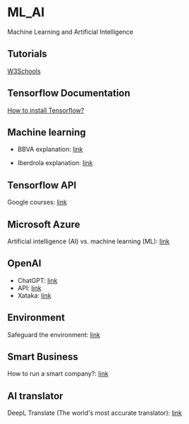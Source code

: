 # ML_AI
Machine Learning and Artificial Intelligence

## Tutorials
[W3Schools](https://www.w3schools.com/ai/default.asp)

## Tensorflow Documentation
[How to install Tensorflow?](https://www.tensorflow.org/install?hl=es-419)

## Machine learning
- BBVA explanation: [link](https://www.bbva.com/es/machine-learning-que-es-y-como-funciona/)

- Iberdrola explanation: [link](https://www.iberdrola.com/innovacion/machine-learning-aprendizaje-automatico#:~:text=El%20Machine%20Learning%20es%20una,elaborar%20predicciones%20(an%C3%A1lisis%20predictivo).)

## Tensorflow API
Google courses: [link](https://developers.google.com/machine-learning/crash-course)

## Microsoft Azure
Artificial intelligence (AI) vs. machine learning (ML): [link](https://azure.microsoft.com/en-us/solutions/ai/artificial-intelligence-vs-machine-learning/#process)

## OpenAI
- ChatGPT: [link](https://openai.com/blog/chatgpt/)
- API: [link](https://openai.com/blog/openai-api/)
- Xataka: [link](https://www.xataka.com/basics/chatgpt-que-como-usarlo-que-puedes-hacer-este-chat-inteligencia-artificial)

## Environment
Safeguard the environment: [link](https://blogthinkbig.com/inteligencia-artificial-salvar-medioambiente)

## Smart Business
How to run a smart company?: [link](https://www.techedgegroup.com/es/inteligencia-artificial)

## AI translator
DeepL Translate (The world's most accurate translator): [link](https://www.deepl.com/translator)